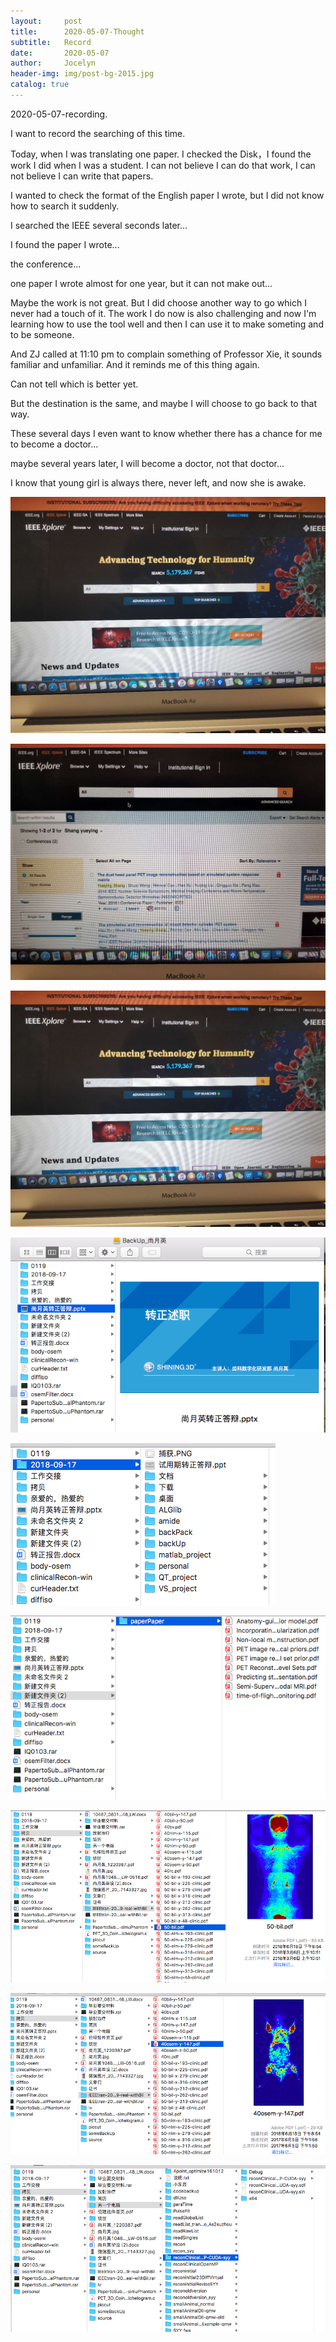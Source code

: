 ```yaml
---
layout:     post
title:      2020-05-07-Thought
subtitle:   Record
date:       2020-05-07
author:     Jocelyn
header-img: img/post-bg-2015.jpg
catalog: true
---
```


2020-05-07-recording.

I want to record the searching of this time.

Today, when I was translating one paper. I checked the Disk，I found the work I did when I was a student. I can not believe I can do that work, I can not believe I can write that papers. 

I wanted to check the format of the English paper I wrote, but I did not know how to search it suddenly.

I searched the IEEE several seconds later...

I found the paper I wrote...

the conference...

one paper I wrote almost for one year, but it can not make out...

Maybe the work is not great. But I did choose another way to go which I never had a touch of it. The work I do now is also challenging and now I'm learning how to use the tool well and then I can use it to make someting and to be someone.

And ZJ called at 11:10 pm to complain something of Professor Xie,  it sounds familiar and unfamiliar. And it reminds me of this thing again.

Can not tell which is better yet.

But the destination is the same, and maybe I will choose to go back to that way.

These several days I even want to know whether there has a chance for me to become a doctor...

maybe several years later, I will become a doctor, not that doctor...

I know that young girl is always there, never left, and now she is awake.



![](2020-05-07-2.jpg)

![](2020-05-07-1.jpg)

![](2020-05-07-2.jpg)

![](2020-05-07-3.jpg)

![](2020-05-07-4.jpg)

![](2020-05-07-5.jpg)

![](2020-05-07-6.jpg)

![](2020-05-07-7.jpg)

![](2020-05-07-8.jpg)